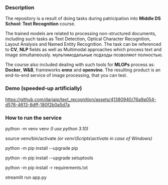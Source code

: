### Description

The repository is a result of doing tasks during patricipation into **Middle DS School: Text Recognition** course.

The trained models are related to processing non-structured documents, including such tasks as Text Detection, Optical Character Recognition, Layout Analysis and Named Entity Recognition. 
The task can be referenced to **CV**, **NLP** fields as well as Multimodal approaches which process text and image simultaneously. мультимодальные подходы позволяют полностью.

The course also included dealing with such tools for **MLOPs** process as: **Docker**,
**W&B**, frameworks **onnx** and **openvino**. The resulting product is an end-to-end service of image processing, that you can test.

### Demo (speeded-up artificially)

https://github.com/dariaip/text_recognition/assets/41380940/76a9a054-d578-4613-8dff-180f2b0a5d7a




### How to run the service 
python -m venv venv *(I use python 3.10)*

source venv/bin/activate *(or venv\Scripts\activate in case of Windows)*

python -m pip install --upgrade pip

python -m pip install --upgrade setuptools

python -m pip install -r requirements.txt

streamlit run app.py
